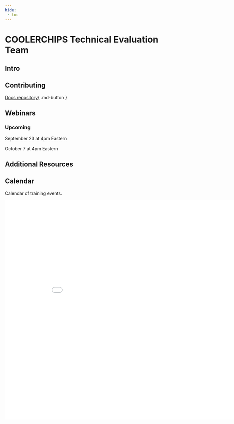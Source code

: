 ```yaml
---
hide:
 - toc
---
```


# COOLERCHIPS Technical Evaluation Team

## Intro


## Contributing 

[Docs repository](https://github.com/NREL/COOLERCHIPS-Technical-Evaluation-Team){ .md-button } 

## Webinars

### Upcoming

September 23 at 4pm Eastern 


October 7 at 4pm Eastern



## Additional Resources



## Calendar
Calendar of training events. 
<iframe width=900, height=700 scrolling="no" frameBorder=0 src="includes/calendar.html"></iframe>
<calendar.html>
